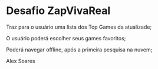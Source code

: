 # Desafio ZapVivaReal

 Traz para o usuário uma lista dos Top Games da atualizade;
	
 O usuário poderá escolher seus games favoritos;
	
 Poderá navegar offline, após a primeira pesquisa na nuvem;

Alex Soares
